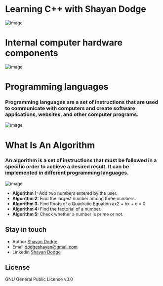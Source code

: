 #   Learning C++ with Shayan Dodge
 ![image](https://user-images.githubusercontent.com/94797491/223714719-50379eac-e433-416c-b919-0800a6b36be2.png)

# Internal computer hardware components
![image](https://user-images.githubusercontent.com/94797491/223713701-42fe5774-2fcd-4f46-8f1e-5be0a1ea6b0e.png)

# Programming languages
### Programming languages are a set of instructions that are used to communicate with computers and create software applications, websites, and other computer programs.
![image](https://user-images.githubusercontent.com/94797491/223713926-af68212c-44ef-4854-a64b-285bce17c6bb.png)

# What Is An Algorithm
### An algorithm is a set of instructions that must be followed in a specific order to achieve a desired result. It can be implemented in different programming languages.
![image](https://user-images.githubusercontent.com/94797491/223715920-b011ce2f-38a7-466a-9df1-3425d252c095.png)

* **Algorithm 1:** Add two numbers entered by the user.
* **Algorithm 2:** Find the largest number among three numbers.
* **Algorithm 3:** Find Roots of a Quadratic Equation ax2 + bx + c = 0.
* **Algorithm 4:** Find the factorial of a number.
* **Algorithm 5:** Check whether a number is prime or not.




## Stay in touch

* Author   [Shayan Dodge](https://www.researchgate.net/profile/Shayan-Dodge)
* Email    dodgeshayan@gmail.com
* Linkedin [Shayan Dodge](https://www.linkedin.com/in/shayan-dodge-441453204/)

## License

GNU General Public License v3.0
